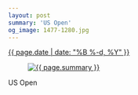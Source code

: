 ```yaml
---
layout: post
summary: 'US Open'
og_image: 1477-1280.jpg
---
```


<p>
 <time>
  <a href="/1477">
   {{ page.date | date: "%B %-d, %Y" }}
  </a>
 </time>
 <a href="/1477">
  <figure data-taken="8/30/2021">
   <img alt="{{ page.summary }}" sizes="(min-width: 700px) 50vw, calc(100vw - 2rem)" src="{{ site.assets_url }}/1477-640.jpg" srcset="{{ site.assets_url }}/1477-320.jpg 320w, {{ site.assets_url }}/1477-640.jpg 640w, {{ site.assets_url }}/1477-960.jpg 960w, {{ site.assets_url }}/1477-1280.jpg 1280w"/>
  </figure>
 </a>
 <span>
  US Open
 </span>
</p>
